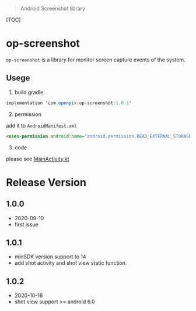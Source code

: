 > Android Screenshot library

[TOC]

# op-screenshot

`op-screenshot` is a library for monitor screen capture events of the system.

## Usege

1. build.gradle

```java
implementation 'com.openpix:op-screenshot:1.0.1'
```

2. permission

add it to `AndroidManifest.xml`

```xml
<uses-permission android:name="android.permission.READ_EXTERNAL_STORAGE"/>
```

3. code

please see
[MainActivity.kt](./app/src/main/java/com/openpix/screenshot/test/MainActivity.kt)

# Release Version

## 1.0.0

- 2020-09-10
- first issue

## 1.0.1

- minSDK version support to 14
- add shot activity and shot view static function.

## 1.0.2

- 2020-10-16
- shot view support >= android 6.0